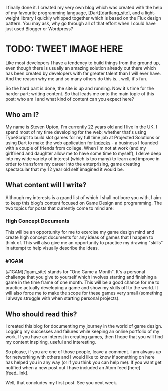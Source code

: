 I finally done it. I created my very own blog which was created with the help of my favourite programming language, [Dart][dartlang_site], and a light-weight library I quickly whipped together which is based on the Flux design pattern. You may ask, why go through all of that effort when I could have just used Blogger or Wordpress?

# TODO: TWEET IMAGE HERE

Like most developers I have a tendency to build things from the ground up, even though there is usually an amazing solution already out there which has been created by developers with far greater talent than I will ever have. And the reason why me and so many others do this is... well, it's fun.  

So the hard part is done, the site is up and running. Now it's time for the harder part; writing content. So that leads me onto the main topic of this post: who am I and what kind of content can you expect here?

## Who am I?

My name is Steven Upton, I'm currently 22 years old and I live in the UK. I spend most of my time developing for the web; whether that's using TypeScript to build slot games for my full time job at Projected Solutions or using Dart to make the web application for [Indecks][indecks_site] - a business I founded with a couple of friends from college. When I'm not at work (and my girlfriend and daughter allow me to have some time to myself), I delve deep into my wide variety of interest (which is too many) to learn and improve in order to transform my career into the enterprising, game creating spectacular that my 12 year old self imagined it would be.

## What content will I write?

Although my interests is a grand list of which I shall not bore you with, I aim to keep this blog's content focused on Game Design and programming. The two topics for posts that currently come to mind are:

### High Concept Documents

This will be an opportunity for me to exercise my game design mind and create high concept documents for any ideas of games that I happen to think of. This will also give me an opportunity to practice my drawing "skills" in attempt to help visually describe the ideas.

### #1GAM

[#1GAM][1gam_site] stands for "One Game a Month". It's a personal challenge that you give to yourself which involves starting and finishing a game in the time frame of one month. This will be a good chance for me to practice actually developing a game and show my skills off to the world. It will also force me to make the scope for these games very small (something I always struggle with when starting personal projects).

## Who should read this?

I created this blog for documenting my journey in the world of game design. Logging my successes and failures while keeping an online portfolio of my work. If you have an interest in creating games, then I hope that you will find my content inspiring, useful and interesting.

So please, if you are one of those people, leave a comment. I am always up for networking with others and I would like to know if something on here has helped you in any way (or if you think you can help me). If you want get notified when a new post out I have included an Atom feed [here][feed_link].

Well, that concludes my first post. See you next week.

[indecks_site]: https://indecks.co
